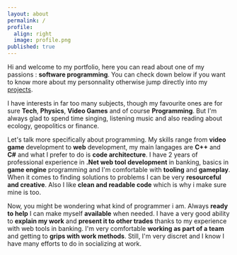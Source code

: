```yaml
---
layout: about
permalink: /
profile:
  align: right
  image: profile.png
published: true
---
```

Hi and welcome to my portfolio, here you can read about one of my passions : **software programming**. You can check down below if you want to know more about my personnality otherwise jump directly into my [projects](https://LienProjets).

I have interests in far too many subjects, though my favourite ones are for sure **Tech**, **Physics**, **Video Games** and of course **Programming**. But I'm always glad to spend time singing, listening music and also reading about ecology, geopolitics or finance.
 
Let's talk more specifically about programming. My skills range from **video game** development to **web** development, my main langages are **C++** and **C#** and what I prefer to do is **code architecture**. I have 2 years of professional experience in **.Net web tool development** in banking, basics in **game engine** programming and I'm comfortable with **tooling** and **gameplay**. When it comes to finding solutions to problems I can be very **resourceful and creative**. Also I like **clean and readable code** which is why i make sure mine is too.

Now, you might be wondering what kind of programmer i am. Always **ready to help** I can make myself **available** when needed. I have a very good ability to **explain my work** and **present it to other trades** thanks to my experience with web tools in banking. I'm very comfortable **working as part of a team** and getting to **grips with work methods**. Still, I'm very discret and I know I have many efforts to do in socializing at work.
